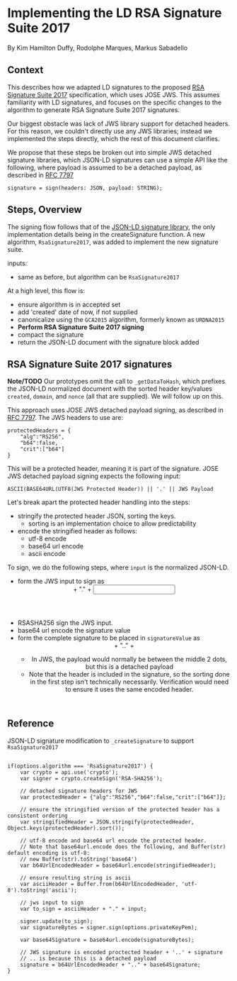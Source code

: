 # Implementing the LD RSA Signature Suite 2017

By Kim Hamilton Duffy, Rodolphe Marques, Markus Sabadello

## Context

This describes how we adapted LD signatures to the proposed [RSA Signature Suite 2017](https://w3c-dvcg.github.io/lds-rsa2017/) specification, which uses JOSE JWS. This assumes familiarity with LD signatures, and focuses on the specific changes to the algorithm to generate RSA Signature Suite 2017 signatures.

Our biggest obstacle was lack of JWS library support for detached headers. For this reason, we couldn't directly use any JWS libraries; instead we implemented the steps directly, which the rest of this document clarifies.

We propose that these steps be broken out into simple JWS detached signature libraries, which JSON-LD signatures can use a simple API like the following, where payload is assumed to be a detached payload, as described in [RFC 7797](https://tools.ietf.org/html/rfc7797)

```
signature = sign(headers: JSON, payload: STRING);
```

## Steps, Overview

The signing flow follows that of the [JSON-LD signature library](https://github.com/digitalbazaar/jsonld-signatures), the only implementation details being in the createSignature function. A new algorithm, `RsaSignature2017`, was added to implement the new signature suite.

inputs:

- same as before, but algorithm can be `RsaSignature2017` 


At a high level, this flow is:

- ensure algorithm is in accepted set
- add 'created' date of now, if not supplied
- canonicalize using the `GCA2015` algorithm, formerly known as `URDNA2015`
- **Perform RSA Signature Suite 2017 signing**
- compact the signature
- return the JSON-LD document with the signature block added

## RSA Signature Suite 2017 signatures

**Note/TODO** Our prototypes omit the call to `_getDataToHash`, which prefixes the JSON-LD normalized document with the sorted header key/values `created`, `domain`, and `nonce` (all that are supplied). We will follow up on this.


This approach uses JOSE JWS detached payload signing, as described in [RFC 7797](https://tools.ietf.org/html/rfc7797). The JWS headers to use are:

```
protectedHeaders = {
    "alg":"RS256",
    "b64":false,
    "crit":["b64"]
}
```

This will be a protected header, meaning it is part of the signature. JOSE JWS detached payload signing expects the following input:

```
ASCII(BASE64URL(UTF8(JWS Protected Header)) || '.' || JWS Payload  
```

Let's break apart the protected header handling into the steps:

- stringify the protected header JSON, sorting the keys. 
	- sorting is an implementation choice to allow predictability
- encode the stringified header as follows:
	- utf-8 encode
	- base64 url encode
	- ascii encode


To sign, we do the following steps, where `input` is the normalized JSON-LD.

- form the JWS input to sign as <header> + "." + <input>
- RSASHA256 sign the JWS input.
- base64 url encode the signature value
- form the complete signature to be placed in `signatureValue` as <header> + ".." + <base64Signature>
	- In JWS, the payload would normally be between the middle 2 dots, but this is a detached payload
	- Note that the header is included in the signature, so the sorting done in the first step isn't technically necessarily. Verification would need to ensure it uses the same encoded header.

## Reference

JSON-LD signature modification to `_createSignature` to support `RsaSignature2017`

```

if(options.algorithm === 'RsaSignature2017') {
	var crypto = api.use('crypto');
	var signer = crypto.createSign('RSA-SHA256');

	// detached signature headers for JWS
	var protectedHeader = {"alg":"RS256","b64":false,"crit":["b64"]};

	// ensure the stringified version of the protected header has a consistent ordering
	var stringifiedHeader = JSON.stringify(protectedHeader, Object.keys(protectedHeader).sort());

	// utf-8 encode and base64 url encode the protected header.
	// Note that base64url.encode does the following, and Buffer(str) default encoding is utf-8:
	// new Buffer(str).toString('base64')
	var b64UrlEncodedHeader = base64url.encode(stringifiedHeader);

	// ensure resulting string is ascii
	var asciiHeader = Buffer.from(b64UrlEncodedHeader, 'utf-8').toString('ascii');

	// jws input to sign
	var to_sign = asciiHeader + "." + input;

	signer.update(to_sign);
	var signatureBytes = signer.sign(options.privateKeyPem);

	var base64Signature = base64url.encode(signatureBytes);

	// JWS signature is encoded proctected header + '..' + signature
	// .. is because this is a detached payload
	signature = b64UrlEncodedHeader + ".." + base64Signature;
}
```

